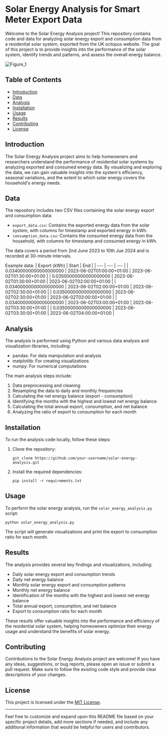 # Solar Energy Analysis for Smart Meter Export Data

Welcome to the Solar Energy Analysis project! This repository contains code and data for analyzing solar energy export and consumption data from a residential solar system, exported from the UK octopus website. The goal of this project is to provide insights into the performance of the solar system, identify trends and patterns, and assess the overall energy balance.

![Figure_1](https://github.com/alexbrooker/solar_energy_analysis/assets/23118281/1c08c149-7b51-4e33-a2c2-75f9f6770270)

## Table of Contents
- [Introduction](#introduction)
- [Data](#data)
- [Analysis](#analysis)
- [Installation](#installation)
- [Usage](#usage)
- [Results](#results)
- [Contributing](#contributing)
- [License](#license)

## Introduction
The Solar Energy Analysis project aims to help homeowners and researchers understand the performance of residential solar systems by analyzing exported and consumed energy data. By visualizing and exploring the data, we can gain valuable insights into the system's efficiency, seasonal variations, and the extent to which solar energy covers the household's energy needs.

## Data
The repository includes two CSV files containing the solar energy export and consumption data:
- `export_data.csv`: Contains the exported energy data from the solar system, with columns for timestamp and exported energy in kWh.
- `consumption_data.csv`: Contains the consumed energy data from the household, with columns for timestamp and consumed energy in kWh.

The data covers a period from 2nd June 2023 to 10th Jue 2024 and is recorded at 30-minute intervals.

Example data:
| Export (kWh) | Start | End |
| --- | --- | --- |
| 0.03400000000000000000 | 2023-06-02T01:00:00+01:00 | 2023-06-02T01:30:00+01:00 |
| 0.03500000000000000000 | 2023-06-02T01:30:00+01:00 | 2023-06-02T02:00:00+01:00 |
| 0.03400000000000000000 | 2023-06-02T02:00:00+01:00 | 2023-06-02T02:30:00+01:00 |
| 0.03500000000000000000 | 2023-06-02T02:30:00+01:00 | 2023-06-02T03:00:00+01:00 |
| 0.03400000000000000000 | 2023-06-02T03:00:00+01:00 | 2023-06-02T03:30:00+01:00 |
| 0.03500000000000000000 | 2023-06-02T03:30:00+01:00 | 2023-06-02T04:00:00+01:00 |

## Analysis
The analysis is performed using Python and various data analysis and visualization libraries, including:
- pandas: For data manipulation and analysis
- matplotlib: For creating visualizations
- numpy: For numerical computations

The main analysis steps include:
1. Data preprocessing and cleaning
2. Resampling the data to daily and monthly frequencies
3. Calculating the net energy balance (export - consumption)
4. Identifying the months with the highest and lowest net energy balance
5. Calculating the total annual export, consumption, and net balance
6. Analyzing the ratio of export to consumption for each month

## Installation
To run the analysis code locally, follow these steps:
1. Clone the repository:
   ```
   git clone https://github.com/your-username/solar-energy-analysis.git
   ```
2. Install the required dependencies:
   ```
   pip install -r requirements.txt
   ```

## Usage
To perform the solar energy analysis, run the `solar_energy_analysis.py` script:
```
python solar_energy_analysis.py
```

The script will generate visualizations and print the export to consumption ratio for each month.

## Results
The analysis provides several key findings and visualizations, including:
- Daily solar energy export and consumption trends
- Daily net energy balance
- Monthly solar energy export and consumption patterns
- Monthly net energy balance
- Identification of the months with the highest and lowest net energy balance
- Total annual export, consumption, and net balance
- Export to consumption ratio for each month

These results offer valuable insights into the performance and efficiency of the residential solar system, helping homeowners optimize their energy usage and understand the benefits of solar energy.

## Contributing
Contributions to the Solar Energy Analysis project are welcome! If you have any ideas, suggestions, or bug reports, please open an issue or submit a pull request. Make sure to follow the existing code style and provide clear descriptions of your changes.

## License
This project is licensed under the [MIT License](LICENSE).

---

Feel free to customize and expand upon this README file based on your specific project details, add more sections if needed, and include any additional information that would be helpful for users and contributors.
